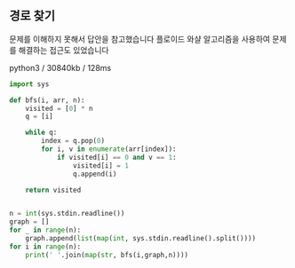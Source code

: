 ## 경로 찾기

문제를 이해하지 못해서 답안을 참고했습니다
플로이드 와샬 알고리즘을 사용하여 문제를 해결하는 접근도 있었습니다

python3 / 30840kb / 128ms

```python
import sys

def bfs(i, arr, n):
    visited = [0] * n
    q = [i]

    while q:
        index = q.pop(0)
        for i, v in enumerate(arr[index]):
            if visited[i] == 0 and v == 1:
                visited[i] = 1
                q.append(i)

    return visited


n = int(sys.stdin.readline())
graph = []
for _ in range(n):
    graph.append(list(map(int, sys.stdin.readline().split())))
for i in range(n):
    print(' '.join(map(str, bfs(i,graph,n))))
```
